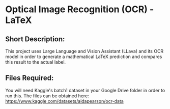 # Optical Image Recognition (OCR) - LaTeX

## Short Description:
This project uses Large Language and Vision Assistant (LLava) and its OCR model in order to generate a mathematical LaTeX prediction and compares this result to the actual label. 

## Files Required:
You will need Kaggle's batch1 dataset in your Google Drive folder in order to run this. The files can be obtained here: https://www.kaggle.com/datasets/aidapearson/ocr-data
